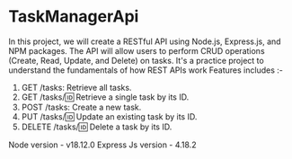 # TaskManagerApi
In this project, we will create a RESTful API using Node.js, Express.js, and NPM packages. The API will allow users to perform CRUD operations (Create, Read, Update, and Delete) on tasks. It's a practice project to understand the fundamentals of how REST APIs work
Features includes :-
1. GET /tasks: Retrieve all tasks.
2. GET /tasks/:id: Retrieve a single task by its ID.
3. POST /tasks: Create a new task.
4. PUT /tasks/:id: Update an existing task by its ID.
5. DELETE /tasks/:id: Delete a task by its ID.

Node version - v18.12.0
Express Js version - 4.18.2

